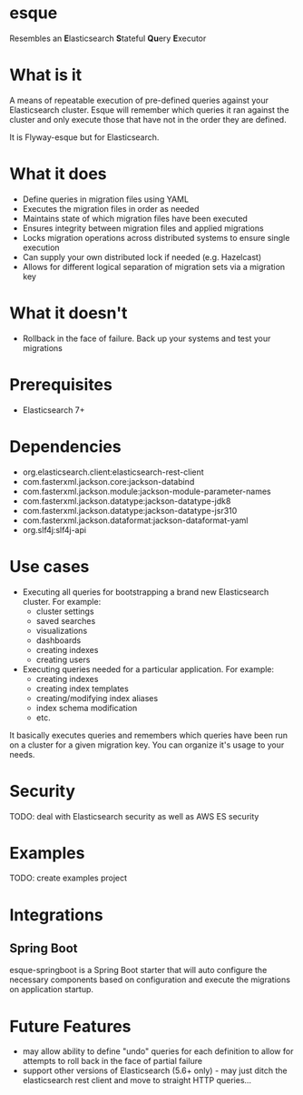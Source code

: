 # esque
Resembles an **E**lasticsearch **S**tateful **Qu**ery **E**xecutor

# What is it
A means of repeatable execution of pre-defined queries against your Elasticsearch cluster. Esque will remember which queries it ran against the cluster and only execute those that have not in the order they are defined.

It is Flyway-esque but for Elasticsearch.

# What it does
* Define queries in migration files using YAML
* Executes the migration files in order as needed
* Maintains state of which migration files have been executed
* Ensures integrity between migration files and applied migrations
* Locks migration operations across distributed systems to ensure single execution
* Can supply your own distributed lock if needed (e.g. Hazelcast)
* Allows for different logical separation of migration sets via a migration key

# What it doesn't
* Rollback in the face of failure. Back up your systems and test your migrations

# Prerequisites
* Elasticsearch 7+

# Dependencies
* org.elasticsearch.client:elasticsearch-rest-client
* com.fasterxml.jackson.core:jackson-databind
* com.fasterxml.jackson.module:jackson-module-parameter-names
* com.fasterxml.jackson.datatype:jackson-datatype-jdk8
* com.fasterxml.jackson.datatype:jackson-datatype-jsr310
* com.fasterxml.jackson.dataformat:jackson-dataformat-yaml
* org.slf4j:slf4j-api

# Use cases
* Executing all queries for bootstrapping a brand new Elasticsearch cluster. For example:
    - cluster settings
    - saved searches
    - visualizations
    - dashboards
    - creating indexes
    - creating users
* Executing queries needed for a particular application. For example:
    - creating indexes
    - creating index templates
    - creating/modifying index aliases
    - index schema modification
    - etc.
    
It basically executes queries and remembers which queries have been run on a cluster for a given migration key. You can organize it's usage to your needs.

# Security
TODO: deal with Elasticsearch security as well as AWS ES security

# Examples
TODO: create examples project

# Integrations
## Spring Boot
esque-springboot is a Spring Boot starter that will auto configure the necessary components based on configuration and execute the migrations on application startup.

# Future Features
* may allow ability to define "undo" queries for each definition to allow for attempts to roll back in the face of partial failure
* support other versions of Elasticsearch (5.6+ only) - may just ditch the elasticsearch rest client and move to straight HTTP queries...